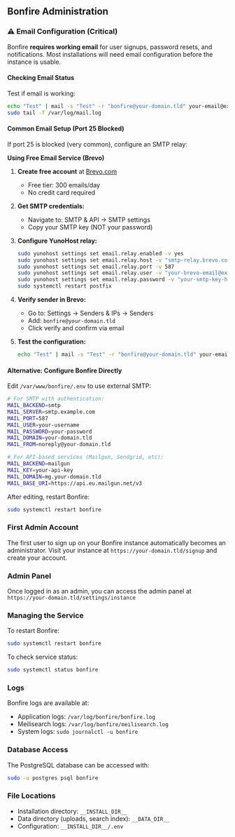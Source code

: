 ## Bonfire Administration

### ⚠️ Email Configuration (Critical)

Bonfire **requires working email** for user signups, password resets, and notifications. Most installations will need email configuration before the instance is usable.

#### Checking Email Status

Test if email is working:
```bash
echo "Test" | mail -s "Test" -r "bonfire@your-domain.tld" your-email@example.com
sudo tail -f /var/log/mail.log
```

#### Common Email Setup (Port 25 Blocked)

If port 25 is blocked (very common), configure an SMTP relay:

**Using Free Email Service (Brevo)**

1. **Create free account** at [Brevo.com](https://www.brevo.com)
   - Free tier: 300 emails/day
   - No credit card required

2. **Get SMTP credentials:**
   - Navigate to: SMTP & API → SMTP settings
   - Copy your SMTP key (NOT your password)

3. **Configure YunoHost relay:**
   ```bash
   sudo yunohost settings set email.relay.enabled -v yes
   sudo yunohost settings set email.relay.host -v "smtp-relay.brevo.com"
   sudo yunohost settings set email.relay.port -v 587
   sudo yunohost settings set email.relay.user -v "your-brevo-email@example.com"
   sudo yunohost settings set email.relay.password -v "your-smtp-key-here"
   sudo systemctl restart postfix
   ```

4. **Verify sender in Brevo:**
   - Go to: Settings → Senders & IPs → Senders
   - Add: `bonfire@your-domain.tld`
   - Click verify and confirm via email

5. **Test the configuration:**
   ```bash
   echo "Test" | mail -s "Test" -r "bonfire@your-domain.tld" your-email@example.com
   ```

#### Alternative: Configure Bonfire Directly

Edit `/var/www/bonfire/.env` to use external SMTP:

```bash
# For SMTP with authentication:
MAIL_BACKEND=smtp
MAIL_SERVER=smtp.example.com
MAIL_PORT=587
MAIL_USER=your-username
MAIL_PASSWORD=your-password
MAIL_DOMAIN=your-domain.tld
MAIL_FROM=noreply@your-domain.tld

# For API-based services (Mailgun, Sendgrid, etc):
MAIL_BACKEND=mailgun
MAIL_KEY=your-api-key
MAIL_DOMAIN=mg.your-domain.tld
MAIL_BASE_URI=https://api.eu.mailgun.net/v3
```

After editing, restart Bonfire:
```bash
sudo systemctl restart bonfire
```

### First Admin Account

The first user to sign up on your Bonfire instance automatically becomes an administrator. Visit your instance at `https://your-domain.tld/signup` and create your account. 


### Admin Panel

Once logged in as an admin, you can access the admin panel at `https://your-domain.tld/settings/instance`

### Managing the Service

To restart Bonfire:
```bash
sudo systemctl restart bonfire
```

To check service status:
```bash
sudo systemctl status bonfire
```

### Logs

Bonfire logs are available at:
- Application logs: `/var/log/bonfire/bonfire.log`
- Meilisearch logs: `/var/log/bonfire/meilisearch.log`
- System logs: `sudo journalctl -u bonfire`

### Database Access

The PostgreSQL database can be accessed with:
```bash
sudo -u postgres psql bonfire
```

### File Locations

- Installation directory: `__INSTALL_DIR__`
- Data directory (uploads, search index): `__DATA_DIR__`
- Configuration: `__INSTALL_DIR__/.env`
